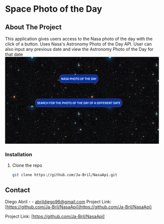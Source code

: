 # Space Photo of the Day

## About The Project
This application gives users access to the Nasa photo of the day with the click of a button. Uses Nasa's Astronomy Photo of the Day API. User can also input any previous date and view the Astronomy Photo of the Day for that date
![Image](nasa-apod/src/nasa.png)



### Installation

1. Clone the repo
   ```sh
   git clone https://github.com/Ja-Bril/NasaApi.git
   ```


## Contact

Diego Abril -  - abrildiego96@gmail.com
Project Link: [https://github.com/Ja-Bril/NasaApi](https://github.com/Ja-Bril/NasaApi)



[React.js]: https://img.shields.io/badge/React-20232A?style=for-the-badge&logo=react&logoColor=61DAFB
[React-url]: https://reactjs.org/
Project Link: [https://github.com/Ja-Bril/NasaApi]


